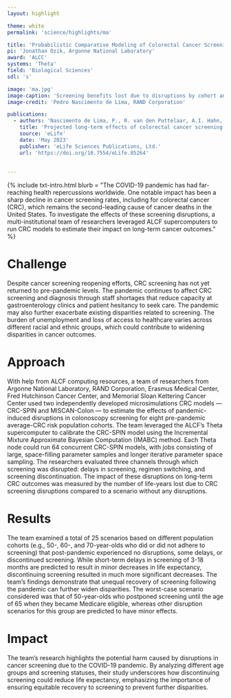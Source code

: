 ```yaml
---
layout: highlight

theme: white
permalink: 'science/highlights/ma'

title: 'Probabilistic Comparative Modeling of Colorectal Cancer Screening Strategies'
pi: 'Jonathan Ozik, Argonne National Laboratory'
award: 'ALCC'
systems: 'Theta'
field: 'Biological Sciences'
sdl: 's'

image: 'ma.jpg' 
image-caption: 'Screening benefits lost due to disruptions by cohort and scenario for two microsimulation models and for unscreened (U60), colonoscopy screening-adherent (C60), and fecal immunochemical test screening-adherent (F60) 60-year-olds.'
image-credit: 'Pedro Nascimento de Lima, RAND Corporation'

publications:
  - authors: 'Nascimento de Lima, P., R. van den Puttelaar, A.I. Hahn, M. Harlass, N. Collier, J. Ozik, A.G. Zauber, I. Lansdorp-Vogelaar, and C.M. Rutter'
    title: 'Projected long-term effects of colorectal cancer screening disruptions following the COVID-19 pandemic'
    source: 'eLife'
    date: 'May 2023'
    publisher: 'eLife Sciences Publications, Ltd.'
    url: 'https://doi.org/10.7554/eLife.85264'
    
    
---
```


{% include txt-intro.html 
    blurb = "The COVID-19 pandemic has had far-reaching health repercussions worldwide. One notable impact has been a sharp decline in cancer screening rates, including for colorectal cancer (CRC), which remains the second-leading cause of cancer deaths in the United States. To investigate the effects of these screening disruptions, a multi-institutional team of researchers leveraged ALCF supercomputers to run CRC models to estimate their impact on long-term cancer outcomes."
%}



# Challenge

Despite cancer screening reopening efforts, CRC screening has not yet returned to pre-pandemic levels. The pandemic continues to affect CRC screening and diagnosis through staff shortages that reduce capacity at gastroenterology clinics and patient hesitancy to seek care. The pandemic may also further exacerbate existing disparities related to screening. The burden of unemployment and loss of access to healthcare varies across different racial and ethnic groups, which could contribute to widening disparities in cancer outcomes.

# Approach

With help from ALCF computing resources, a team of researchers from Argonne National Laboratory, RAND Corporation, Erasmus Medical Center, Fred Hutchinson Cancer Center, and Memorial Sloan Kettering Cancer Center used two independently developed microsimulations CRC models — CRC-SPIN and MISCAN-Colon — to estimate the effects of pandemic-induced disruptions in colonoscopy screening for eight pre-pandemic average-CRC risk population cohorts. The team leveraged the ALCF’s Theta supercomputer to calibrate the CRC-SPIN model using the Incremental Mixture Approximate Bayesian Computation (IMABC) method. Each Theta node could run 64 concurrent CRC-SPIN models, with jobs consisting of large, space-filling parameter samples and longer iterative parameter space sampling. The researchers evaluated three channels through which screening was disrupted: delays in screening, regimen switching, and screening discontinuation. The impact of these disruptions on long-term CRC outcomes was measured by the number of life-years lost due to CRC screening disruptions compared to a scenario without any disruptions.

# Results

The team examined a total of 25 scenarios based on different population cohorts (e.g., 50-, 60-, and 70-year-olds who did or did not adhere to screening) that post-pandemic experienced no disruptions, some delays, or discontinued screening. While short-term delays in screening of 3-18 months are predicted to result in minor decreases in life expectancy, discontinuing screening resulted in much more significant decreases. The team’s findings demonstrate that unequal recovery of screening following the pandemic can further widen disparities. The worst-case scenario considered was that of 50-year-olds who postponed screening until the age of 65 when they became Medicare eligible, whereas other disruption scenarios for this group are predicted to have minor effects.



# Impact

The team’s research highlights the potential harm caused by disruptions in cancer screening due to the COVID-19 pandemic. By analyzing different age groups and screening statuses, their study underscores how discontinuing screening could reduce life expectancy, emphasizing the importance of ensuring equitable recovery to screening to prevent further disparities.
